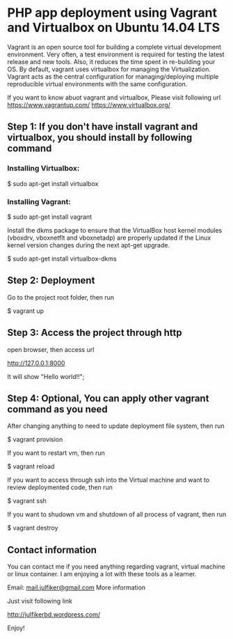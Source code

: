 # PHP app deployment using Vagrant and Virtualbox on Ubuntu 14.04 LTS
Vagrant is an open source tool for building a complete virtual development environment. Very often, a test environment is required for testing the latest release and new tools. Also, it reduces the time spent in re-building your OS. By default, vagrant uses virtualbox for managing the Virtualization. Vagrant acts as the central configuration for managing/deploying multiple reproducible virtual environments with the same configuration.

If you want to know abuot vagrant and virtualbox, Please visit following url
https://www.vagrantup.com/
https://www.virtualbox.org/


## Step 1: If you don't have install vagrant and virtualbox, you should install by following command
### Installing Virtualbox:

$ sudo apt-get install virtualbox


### Installing Vagrant:

$ sudo apt-get install vagrant


Install the dkms package to ensure that the VirtualBox host kernel modules (vboxdrv, vboxnetflt and vboxnetadp) are properly updated if the Linux kernel version changes during the next apt-get upgrade.

$ sudo apt-get install virtualbox-dkms


## Step 2: Deployment 
Go to the project root folder, then run

$ vagrant up



## Step 3: Access the project through http
open browser, then access url

http://127.0.0.1:8000

It will show "Hello world!!";



## Step 4: Optional, You can apply other vagrant command as you need
After changing anything to need to update deployment file system, then run

$ vagrant provision


If you want to restart vm, then run

$ vagrant reload


If you want to access through ssh into the Virtual machine and want to review deploymented code, then run

$ vagrant ssh


If you want to shudown vm and shutdown of all process of vagrant, then run

$ vagrant destroy



## Contact information

You can contact me if you need anything regarding vagrant, virtual machine or linux container. I am enjoying a lot with these tools as a learner. 

Email: mail.julfiker@gmail.com
More information

Just visit following link

http://julfikerbd.wordpress.com/

Enjoy!
